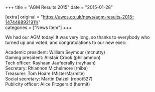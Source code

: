 +++
title = "AGM Results 2015"
date = "2015-01-28"

[extra]
original = "https://uwcs.co.uk/news/agm-results-2015-1474488921911/"    
categories = ["News Item"]
+++

We had our AGM today\! It was very long, so thanks to everybody who turned up and voted, and congratulations to our new exec:

Academic president: William Seymour (mcnutty)  
Gaming president: Alistair Crook (phillammon)  
Tech officer: Rayhaan Jaufeerally (rayhaan)  
Secretary: Rhiannon Michelmore (rhiba)  
Treasurer: Tom Hoare (MisterMarmite)  
Social secretary: Martin Dalzell (robot527)  
Publicity officer: Alice Fitzgerald (hermit)

